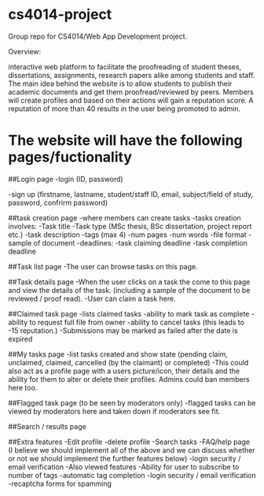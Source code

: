 # cs4014-project
Group repo for CS4014/Web App Development project.

Overview:

interactive web platform to facilitate the proofreading of student theses,
dissertations, assignments, research papers alike among students and staff. The
main idea behind the website is to allow students to publish their academic documents
and get them proofread/reviewed by peers. Members will create profiles and based
on their actions will gain a reputation score. A reputation of more than 40 results
in the user being promoted to admin.

# The website will have the following pages/fuctionality

##Login page
  -login (ID,
          password)

  -sign up (firstname,
            lastname,
            student/staff ID,
            email,
            subject/field of study,
            password,
            confrirm password)

##task creation page
  -where members can create tasks
  -tasks creation involves:
      -Task title
      -Task type (MSc thesis, BSc dissertation, project report etc.)
      -task description
      -tags (max 4)
      -num pages
      -num words
      -file format
      -sample of document
      -deadlines:
          -task claiming deadline
          -task completion deadline


##Task list page
    -The user can browse tasks on this page.

##Task details page
  -When the user clicks on a task the come to this page and view the details of
   the task. (including a sample of the document to be reviewed / proof read).
  -User can claim a task here.

##Claimed task page
  -lists claimed tasks
  -ability to mark task as complete
  -ability to request full file from owner
  -ability to cancel tasks (this leads to -15 reputation.)
  -Submissions may be marked as failed after the date is expired

##My tasks page
  -list tasks created and show state (pending claim,
                                      unclaimed,
                                      claimed,
                                      cancelled (by the claimant)
                                      or completed)
  -This could also act as a profile page with a users picture/icon,
   their details and the ability for them to alter or delete their profiles.
   Admins could ban members here too.



##Flagged task page (to be seen by moderators only)
  -flagged tasks can be viewed by moderators here and taken down if moderators
  see fit.

##Search / results page    

##Extra features
  -Edit profile
  -delete profile
  -Search tasks
  -FAQ/help page
  (I believe we should implement all of the above and we can discuss whether or not we should implement the further features below)
  -login security / email verification
  -Also viewed features
  -Ability for user to subscribe to number of tags
  -automatic tag completion
  -login security / email verification
  -recaptcha forms for spamming
